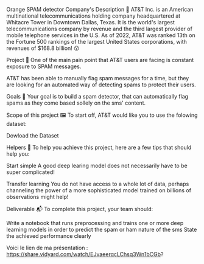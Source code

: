Orange SPAM detector
Company's Description 📇
AT&T Inc. is an American multinational telecommunications holding company headquartered at Whitacre Tower in Downtown Dallas, Texas. It is the world's largest telecommunications company by revenue and the third largest provider of mobile telephone services in the U.S. As of 2022, AT&T was ranked 13th on the Fortune 500 rankings of the largest United States corporations, with revenues of $168.8 billion! 😮

Project 🚧
One of the main pain point that AT&T users are facing is constant exposure to SPAM messages.

AT&T has been able to manually flag spam messages for a time, but they are looking for an automated way of detecting spams to protect their users.

Goals 🎯
Your goal is to build a spam detector, that can automatically flag spams as they come based sollely on the sms' content.

Scope of this project 🖼️
To start off, AT&T would like you to use the folowing dataset:

Dowload the Dataset

Helpers 🦮
To help you achieve this project, here are a few tips that should help you:

Start simple
A good deep learing model does not necessarily have to be super complicated!

Transfer learning
You do not have access to a whole lot of data, perhaps channeling the power of a more sophisticated model trained on billions of observations might help!

Deliverable 📬
To complete this project, your team should:

Write a notebook that runs preprocessing and trains one or more deep learning models in order to predict the spam or ham nature of the sms
State the achieved performance clearly

Voici le lien de ma présentation : https://share.vidyard.com/watch/EJvaeerqcLChsq3Wn1bCGb?
